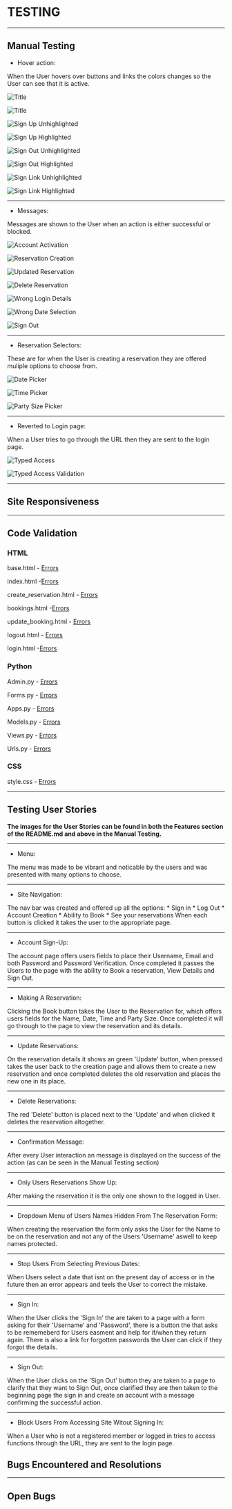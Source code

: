 # TESTING

---

## Manual Testing

- Hover action:

When the User hovers over buttons and links the colors changes so the User can see that it is active.

 ![Title](media/images/pp4_title_unhighlighted.png)

 ![Title](media/images/pp4_title_highlighted.png)


 ![Sign Up Unhighlighted](media/images/pp4_signup_button_unhighlighted.png)

 ![Sign Up Highlighted](media/images/pp4_signup_button_highlighted.png)


 ![Sign Out Unhighlighted](media/images/pp4_signout_button_unhighlighted.png)

 ![Sign Out Highlighted](media/images/pp4_signout_button_highlighted.png)


 ![Sign Link Unhighlighted](media/images/pp4_sign_in_link_unhighlighted.png)

 ![Sign Link Highlighted](media/images/pp4_sign_in_link_highlighted.png)
 

---

- Messages:

Messages are shown to the User when an action is either successful or blocked.

 ![Account Activation](media/images/pp4_account_success_validation.png)


 ![Reservation Creation](media/images/pp4_reservation_validation.png)


 ![Updated Reservation](media/images/pp4_reservation_updated_validation.png)


 ![Delete Reservation](media/images/pp4_reservation_deleted_validation.png)


 ![Wrong Login Details](media/images/pp4_incorrect_login_credentials_validation.png)


 ![Wrong Date Selection](media/images/pp4_wrong_date_validation.png)


 ![Sign Out](media/images/pp4_signout_validation.png)

---

- Reservation Selectors:

These are for when the User is creating a reservation they are offered muliple options to choose from.

 ![Date Picker](media/images/pp4_date_picker_reservation_form.png)


 ![Time Picker](media/images/pp4_time_picker_reservation_form.png)


 ![Party Size Picker](media/images/pp4_party_size_picker_reservation_form.png)

---

- Reverted to Login page:

When a User tries to go through the URL then they are sent to the login page.

![Typed Access](media/images/pp4_typed_access.png)

![Typed Access Validation](media/images/pp4_typed_access_validation.png)

---


## Site Responsiveness

---

## Code Validation

### HTML
base.html - [Errors](media/images/pp4_base.html_validation.png)

index.html -[Errors](media/images/pp4_index.html_validation.png)

create_reservation.html - [Errors](media/images/pp4_create_reservation.html_validation.png)

bookings.html -[Errors](media/images/pp4_bookings.html_validation.png)

update_booking.html - [Errors](media/images/pp4_update_reservation.html_validation.png)

logout.html - [Errors](media/images/pp4_logout.html_validation.png)

login.html -[Errors](media/images/pp4_login.html_validation.png)

### Python

Admin.py - [Errors](media/images/pp4_css_admin.py_validation.png)

Forms.py - [Errors](media/images/pp4_css_forms.py_validation.png)

Apps.py - [Errors](media/images/pp4_css_apps.py_validation.png)

Models.py - [Errors](media/images/pp4_css_models.py_validation.png)

Views.py - [Errors](media/images/pp4_css_views.py_validation.png)

Urls.py - [Errors](media/images/pp4_css_urls.py_validation.png)

### CSS

style.css - [Errors](media/images/pp4_css_validation.png)

---

## Testing User Stories

 **The images for the User Stories can be found in both the Features section of the README.md and above in the Manual Testing.**

---

- Menu:

The menu was made to be vibrant and noticable by the users and was presented with many options to choose.

---

- Site Navigation:

The nav bar was created and offered up all the options:
    * Sign in
    * Log Out
    * Account Creation
    * Ability to Book
    * See your reservations
 When each button is clicked it takes the user to the appropriate page.

 ---

- Account Sign-Up:

The account page offers users fields to place their Username, Email and both Password and Password Verification. Once completed it passes the Users to the page with the ability to Book a reservation, View Details and Sign Out.

---

- Making A Reservation:

Clicking the Book button takes the User to the Reservation for, which offers users fields for the Name, Date, Time and Party Size. Once completed it will go through to the page to view the reservation and its details.

---

- Update Reservations:

On the reservation details it shows an green 'Update' button, when pressed takes the user back to the creation page and allows them to create a new reservation and once completed deletes the old reservation and places the new one in its place.

---

- Delete Reservations:

The red 'Delete' button is placed next to the 'Update' and when clicked it deletes the reservation altogether.

---

- Confirmation Message:

After every User interaction an message is displayed on the success of the action (as can be seen in the Manual Testing section)

---

- Only Users Reservations Show Up:

After making the reservation it is the only one shown to the logged in User.

---

- Dropdown Menu of Users Names Hidden From The Reservation Form:

When creating the reservation the form only asks the User for the Name to be on the reservation and not any of the Users 'Username' aswell to keep names protected.

---

- Stop Users From Selecting Previous Dates:

When Users select a date that isnt on the present day of access or in the future then an error appears and teels the User to correct the mistake.

---

- Sign In:

When the User clicks the 'Sign In' the are taken to a page with a form asking for their 'Username' and 'Password', there is a button the that asks to be rememeberd for Users easment and help for if/when they return again. There is also a link for forgotten passwords the User can click if they forgot the details.

---

- Sign Out:

When the User clicks on the 'Sign Out' button they are taken to a page to clarify that they want to Sign Out, once clarified they are then taken to the beginning page the sign in and create an account with a message confirming the successful action.

---

- Block Users From Accessing Site Witout Signing In:

When a User who is not a registered member or logged in tries to access functions through the URL, they are sent to the login page. 

## Bugs Encountered and Resolutions

---

## Open Bugs
